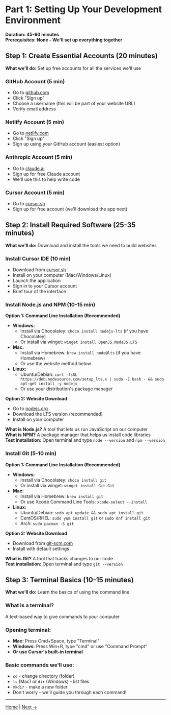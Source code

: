 # Part 1: Setting Up Your Development Environment

**Duration: 45-60 minutes**  
**Prerequisites: None - We'll set up everything together**

## Step 1: Create Essential Accounts (20 minutes)

**What we'll do:** Set up free accounts for all the services we'll use

### GitHub Account (5 min)
- Go to [github.com](https://github.com)
- Click "Sign up" 
- Choose a username (this will be part of your website URL)
- Verify email address

### Netlify Account (5 min)
- Go to [netlify.com](https://netlify.com)
- Click "Sign up"
- Sign up using your GitHub account (easiest option)

### Anthropic Account (5 min)
- Go to [claude.ai](https://claude.ai)
- Sign up for free Claude account
- We'll use this to help write code

### Cursor Account (5 min)
- Go to [cursor.sh](https://cursor.sh)
- Sign up for free account (we'll download the app next)

## Step 2: Install Required Software (25-35 minutes)

**What we'll do:** Download and install the tools we need to build websites

### Install Cursor IDE (10 min)
- Download from [cursor.sh](https://cursor.sh)
- Install on your computer (Mac/Windows/Linux)
- Launch the application
- Sign in to your Cursor account
- Brief tour of the interface

### Install Node.js and NPM (10-15 min)

**Option 1: Command Line Installation (Recommended)**
- **Windows:** 
  - Install via Chocolatey: `choco install nodejs-lts` (if you have Chocolatey)
  - Or install via winget: `winget install OpenJS.NodeJS.LTS`
- **Mac:** 
  - Install via Homebrew: `brew install node@lts` (if you have Homebrew)
  - Or use the website method below
- **Linux:** 
  - Ubuntu/Debian: `curl -fsSL https://deb.nodesource.com/setup_lts.x | sudo -E bash - && sudo apt-get install -y nodejs`
  - Or use your distribution's package manager

**Option 2: Website Download**
- Go to [nodejs.org](https://nodejs.org)
- Download the LTS version (recommended)
- Install on your computer

**What is Node.js?** A tool that lets us run JavaScript on our computer  
**What is NPM?** A package manager that helps us install code libraries  
**Test installation:** Open terminal and type `node --version` and `npm --version`

### Install Git (5-10 min)

**Option 1: Command Line Installation (Recommended)**
- **Windows:** 
  - Install via Chocolatey: `choco install git`
  - Or install via winget: `winget install Git.Git`
- **Mac:** 
  - Install via Homebrew: `brew install git`
  - Or use Xcode Command Line Tools: `xcode-select --install`
- **Linux:** 
  - Ubuntu/Debian: `sudo apt update && sudo apt install git`
  - CentOS/RHEL: `sudo yum install git` or `sudo dnf install git`
  - Arch: `sudo pacman -S git`

**Option 2: Website Download**
- Download from [git-scm.com](https://git-scm.com)
- Install with default settings

**What is Git?** A tool that tracks changes to our code  
**Test installation:** Open terminal and type `git --version`

## Step 3: Terminal Basics (10-15 minutes)

**What we'll do:** Learn the basics of using the command line

### What is a terminal?
A text-based way to give commands to your computer

### Opening terminal:
- **Mac:** Press Cmd+Space, type "Terminal"
- **Windows:** Press Win+R, type "cmd" or use "Command Prompt"
- **Or use Cursor's built-in terminal**

### Basic commands we'll use:
- `cd` - change directory (folder)
- `ls` (Mac) or `dir` (Windows) - list files
- `mkdir` - make a new folder
- Don't worry - we'll guide you through each command!

---

[Home](../README.md) | [Next →](02-tools-overview.md)